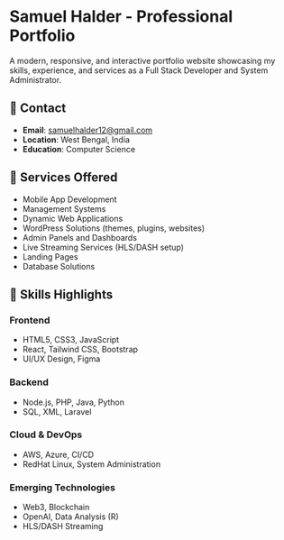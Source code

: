 # Samuel Halder - Professional Portfolio

A modern, responsive, and interactive portfolio website showcasing my skills, experience, and services as a Full Stack Developer and System Administrator.



## 📧 Contact

- **Email**: samuelhalder12@gmail.com
- **Location**: West Bengal, India
- **Education**: Computer Science

## 🎯 Services Offered

- Mobile App Development
- Management Systems
- Dynamic Web Applications
- WordPress Solutions (themes, plugins, websites)
- Admin Panels and Dashboards
- Live Streaming Services (HLS/DASH setup)
- Landing Pages
- Database Solutions

## 💼 Skills Highlights

### Frontend
- HTML5, CSS3, JavaScript
- React, Tailwind CSS, Bootstrap
- UI/UX Design, Figma

### Backend
- Node.js, PHP, Java, Python
- SQL, XML, Laravel

### Cloud & DevOps
- AWS, Azure, CI/CD
- RedHat Linux, System Administration

### Emerging Technologies
- Web3, Blockchain
- OpenAI, Data Analysis (R)
- HLS/DASH Streaming
